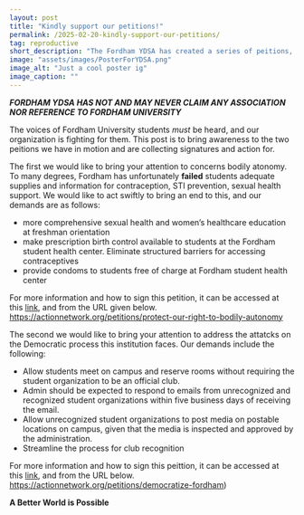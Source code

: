 ```yaml
---
layout: post
title: "Kindly support our petitions!"
permalink: /2025-02-20-kindly-support-our-petitions/
tag: reproductive
short_description: "The Fordham YDSA has created a series of peitions, and we need YOUR help!"
image: "assets/images/PosterForYDSA.png"
image_alt: "Just a cool poster ig"
image_caption: ""
---
```


***FORDHAM YDSA HAS NOT AND MAY NEVER CLAIM ANY ASSOCIATION NOR REFERENCE TO FORDHAM UNIVERSITY***

The voices of Fordham University students *must* be heard, and our organization is fighting for them. This post is to bring awareness to the two peitions we have in motion and are collecting signatures and action for.

The first we would like to bring your attention to concerns bodily atonomy. To many degrees, Fordham has unfortunately **failed** students adequate supplies and information for contraception, STI prevention, sexual health support. We would like to act swiftly to bring an end to this, and our demands are as follows:
- more comprehensive sexual health and women’s healthcare education at freshman orientation
- make prescription birth control available to students at the Fordham student health center. Eliminate structured barriers for accessing contraceptives
- provide condoms to students free of charge at Fordham student health center

For more information and how to sign this petition, it can be accessed at this [link](https://actionnetwork.org/petitions/protect-our-right-to-bodily-autonomy), and from the URL given below.
https://actionnetwork.org/petitions/protect-our-right-to-bodily-autonomy


The second we would like to bring your attention to address the attatcks on the Democratic process this institution faces. Our demands include the following:
- Allow students meet on campus and reserve rooms without requiring the student organization to be an official club.
- Admin should be expected to respond to emails from unrecognized and recognized student organizations within five business days of receiving the email.
- Allow unrecognized student organizations to post media on postable locations on campus, given that the media is inspected and approved by the administration.
- Streamline the process for club recognition

For more information and how to sign this peittion, it can be accessed at this [link](https://actionnetwork.org/petitions/democratize-fordham), and from the URL below.
https://actionnetwork.org/petitions/democratize-fordham)


**A Better World is Possible**
